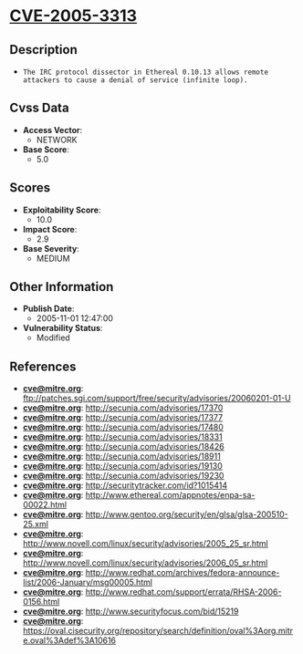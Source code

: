 
# [CVE-2005-3313](https://cve.mitre.org/cgi-bin/cvename.cgi?name=CVE-2005-3313)

## Description

- `The IRC protocol dissector in Ethereal 0.10.13 allows remote attackers to cause a denial of service (infinite loop).`

## Cvss Data

- **Access Vector**:
  - NETWORK
- **Base Score**:
  - 5.0

## Scores

- **Exploitability Score**:
  - 10.0
- **Impact Score**:
  - 2.9
- **Base Severity**:
  - MEDIUM

## Other Information

- **Publish Date**:
  - 2005-11-01 12:47:00
- **Vulnerability Status**:
  - Modified

## References

- **cve@mitre.org**: ftp://patches.sgi.com/support/free/security/advisories/20060201-01-U
- **cve@mitre.org**: http://secunia.com/advisories/17370
- **cve@mitre.org**: http://secunia.com/advisories/17377
- **cve@mitre.org**: http://secunia.com/advisories/17480
- **cve@mitre.org**: http://secunia.com/advisories/18331
- **cve@mitre.org**: http://secunia.com/advisories/18426
- **cve@mitre.org**: http://secunia.com/advisories/18911
- **cve@mitre.org**: http://secunia.com/advisories/19130
- **cve@mitre.org**: http://secunia.com/advisories/19230
- **cve@mitre.org**: http://securitytracker.com/id?1015414
- **cve@mitre.org**: http://www.ethereal.com/appnotes/enpa-sa-00022.html
- **cve@mitre.org**: http://www.gentoo.org/security/en/glsa/glsa-200510-25.xml
- **cve@mitre.org**: http://www.novell.com/linux/security/advisories/2005_25_sr.html
- **cve@mitre.org**: http://www.novell.com/linux/security/advisories/2006_05_sr.html
- **cve@mitre.org**: http://www.redhat.com/archives/fedora-announce-list/2006-January/msg00005.html
- **cve@mitre.org**: http://www.redhat.com/support/errata/RHSA-2006-0156.html
- **cve@mitre.org**: http://www.securityfocus.com/bid/15219
- **cve@mitre.org**: https://oval.cisecurity.org/repository/search/definition/oval%3Aorg.mitre.oval%3Adef%3A10616
